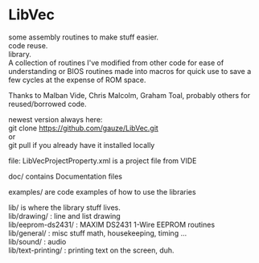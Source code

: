 # LibVec  

some assembly routines to make stuff easier.  
code reuse.  
library.  
A collection of routines I've modified from other code for ease of  
understanding or BIOS routines made into macros for quick use to save a  
few cycles at the expense of ROM space. 

Thanks to Malban Vide, Chris Malcolm, Graham Toal, probably others 
for reused/borrowed code. 

newest version always here:  
git clone https://github.com/gauze/LibVec.git  
or  
git pull 
if you already have it installed locally 

file: LibVecProjectProperty.xml is a project file from VIDE 

doc/ contains Documentation files 

examples/ are code examples of how to use the libraries 

lib/ is where the library stuff lives.  
lib/drawing/ : line and list drawing  
lib/eeprom-ds2431/ : MAXIM DS2431 1-Wire EEPROM routines  
lib/general/ : misc stuff math, housekeeping, timing ...  
lib/sound/ :  audio  
lib/text-printing/ : printing text on the screen, duh.  

